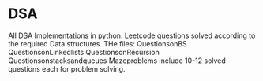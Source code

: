 # DSA
All DSA Implementations in python.
Leetcode questions solved according to the required Data structures. 
THe files:
QuestionsonBS
QuestionsonLinkedlists
QuestionsonRecursion
Questionsonstacksandqueues
Mazeproblems 
include 10-12 solved questions each for problem solving.
